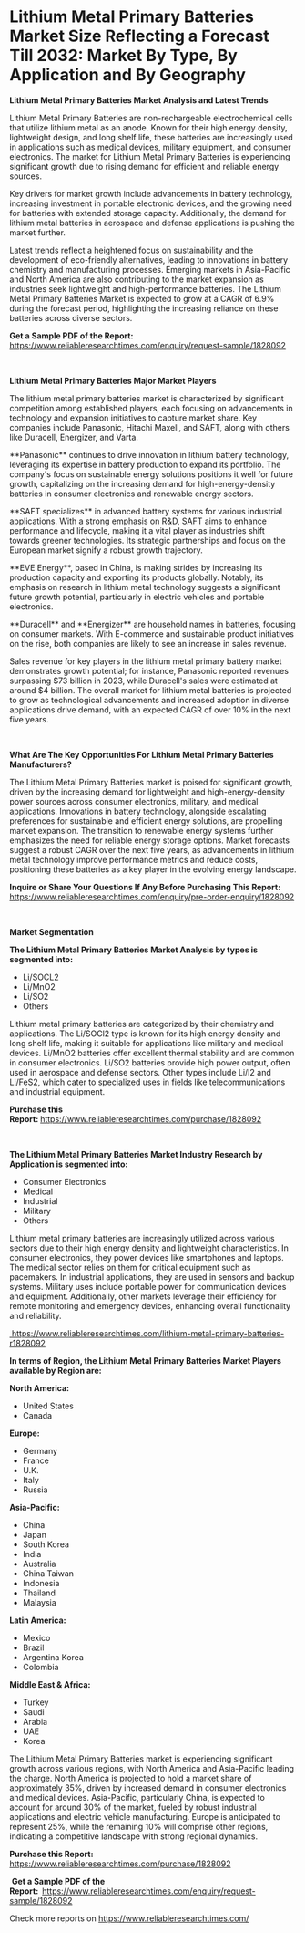 <p><h1>Lithium Metal Primary Batteries Market Size Reflecting a Forecast Till 2032: Market By Type, By Application and By Geography</h1></p><p><strong>Lithium Metal Primary Batteries Market Analysis and Latest Trends</strong></p>
<p><p>Lithium Metal Primary Batteries are non-rechargeable electrochemical cells that utilize lithium metal as an anode. Known for their high energy density, lightweight design, and long shelf life, these batteries are increasingly used in applications such as medical devices, military equipment, and consumer electronics. The market for Lithium Metal Primary Batteries is experiencing significant growth due to rising demand for efficient and reliable energy sources.</p><p>Key drivers for market growth include advancements in battery technology, increasing investment in portable electronic devices, and the growing need for batteries with extended storage capacity. Additionally, the demand for lithium metal batteries in aerospace and defense applications is pushing the market further. </p><p>Latest trends reflect a heightened focus on sustainability and the development of eco-friendly alternatives, leading to innovations in battery chemistry and manufacturing processes. Emerging markets in Asia-Pacific and North America are also contributing to the market expansion as industries seek lightweight and high-performance batteries. The Lithium Metal Primary Batteries Market is expected to grow at a CAGR of 6.9% during the forecast period, highlighting the increasing reliance on these batteries across diverse sectors.</p></p>
<p><strong>Get a Sample PDF of the Report:&nbsp;</strong> <a href="https://www.reliableresearchtimes.com/enquiry/request-sample/1828092?utm_campaign=3056&utm_medium=2&utm_source=Github&utm_content=ia&utm_term=05042025&utm_id=lithium-metal-primary-batteries">https://www.reliableresearchtimes.com/enquiry/request-sample/1828092</a></p>
<p>&nbsp;</p>
<p><strong>Lithium Metal Primary Batteries Major Market Players</strong></p>
<p><p>The lithium metal primary batteries market is characterized by significant competition among established players, each focusing on advancements in technology and expansion initiatives to capture market share. Key companies include Panasonic, Hitachi Maxell, and SAFT, along with others like Duracell, Energizer, and Varta.</p><p>**Panasonic** continues to drive innovation in lithium battery technology, leveraging its expertise in battery production to expand its portfolio. The company's focus on sustainable energy solutions positions it well for future growth, capitalizing on the increasing demand for high-energy-density batteries in consumer electronics and renewable energy sectors.</p><p>**SAFT specializes** in advanced battery systems for various industrial applications. With a strong emphasis on R&D, SAFT aims to enhance performance and lifecycle, making it a vital player as industries shift towards greener technologies. Its strategic partnerships and focus on the European market signify a robust growth trajectory.</p><p>**EVE Energy**, based in China, is making strides by increasing its production capacity and exporting its products globally. Notably, its emphasis on research in lithium metal technology suggests a significant future growth potential, particularly in electric vehicles and portable electronics.</p><p>**Duracell** and **Energizer** are household names in batteries, focusing on consumer markets. With E-commerce and sustainable product initiatives on the rise, both companies are likely to see an increase in sales revenue. </p><p>Sales revenue for key players in the lithium metal primary battery market demonstrates growth potential; for instance, Panasonic reported revenues surpassing $73 billion in 2023, while Duracell's sales were estimated at around $4 billion. The overall market for lithium metal batteries is projected to grow as technological advancements and increased adoption in diverse applications drive demand, with an expected CAGR of over 10% in the next five years.</p></p>
<p>&nbsp;</p>
<p><strong>What Are The Key Opportunities For Lithium Metal Primary Batteries Manufacturers?</strong></p>
<p><p>The Lithium Metal Primary Batteries market is poised for significant growth, driven by the increasing demand for lightweight and high-energy-density power sources across consumer electronics, military, and medical applications. Innovations in battery technology, alongside escalating preferences for sustainable and efficient energy solutions, are propelling market expansion. The transition to renewable energy systems further emphasizes the need for reliable energy storage options. Market forecasts suggest a robust CAGR over the next five years, as advancements in lithium metal technology improve performance metrics and reduce costs, positioning these batteries as a key player in the evolving energy landscape.</p></p>
<p><strong>Inquire or Share Your Questions If Any Before Purchasing This Report:</strong> <a href="https://www.reliableresearchtimes.com/enquiry/pre-order-enquiry/1828092?utm_campaign=3056&utm_medium=2&utm_source=Github&utm_content=ia&utm_term=05042025&utm_id=lithium-metal-primary-batteries">https://www.reliableresearchtimes.com/enquiry/pre-order-enquiry/1828092</a></p>
<p>&nbsp;</p>
<p><strong>Market Segmentation</strong></p>
<p><strong>The Lithium Metal Primary Batteries Market Analysis by types is segmented into:</strong></p>
<p><ul><li>Li/SOCL2</li><li>Li/MnO2</li><li>Li/SO2</li><li>Others</li></ul></p>
<p><p>Lithium metal primary batteries are categorized by their chemistry and applications. The Li/SOCl2 type is known for its high energy density and long shelf life, making it suitable for applications like military and medical devices. Li/MnO2 batteries offer excellent thermal stability and are common in consumer electronics. Li/SO2 batteries provide high power output, often used in aerospace and defense sectors. Other types include Li/I2 and Li/FeS2, which cater to specialized uses in fields like telecommunications and industrial equipment.</p></p>
<p><strong>Purchase this Report:&nbsp;</strong><a href="https://www.reliableresearchtimes.com/purchase/1828092?utm_campaign=3056&utm_medium=2&utm_source=Github&utm_content=ia&utm_term=05042025&utm_id=lithium-metal-primary-batteries">https://www.reliableresearchtimes.com/purchase/1828092</a></p>
<p>&nbsp;</p>
<p><strong>The Lithium Metal Primary Batteries Market Industry Research by Application is segmented into:</strong></p>
<p><ul><li>Consumer Electronics</li><li>Medical</li><li>Industrial</li><li>Military</li><li>Others</li></ul></p>
<p><p>Lithium metal primary batteries are increasingly utilized across various sectors due to their high energy density and lightweight characteristics. In consumer electronics, they power devices like smartphones and laptops. The medical sector relies on them for critical equipment such as pacemakers. In industrial applications, they are used in sensors and backup systems. Military uses include portable power for communication devices and equipment. Additionally, other markets leverage their efficiency for remote monitoring and emergency devices, enhancing overall functionality and reliability.</p></p>
<p><a href="https://www.reliableresearchtimes.com/lithium-metal-primary-batteries-r1828092?utm_campaign=3056&utm_medium=2&utm_source=Github&utm_content=ia&utm_term=05042025&utm_id=lithium-metal-primary-batteries">&nbsp;https://www.reliableresearchtimes.com/lithium-metal-primary-batteries-r1828092</a></p>
<p><strong>In terms of Region, the Lithium Metal Primary Batteries Market Players available by Region are:</strong></p>
<p>
    <p> <strong> North America: </strong>
        <ul>
            <li>United States</li>
            <li>Canada</li>
        </ul>
        </p> 
    <p> <strong> Europe: </strong>
        <ul>
            <li>Germany</li>
            <li>France</li>
            <li>U.K.</li>
            <li>Italy</li>
            <li>Russia</li>
        </ul>
        </p> 
    <p> <strong> Asia-Pacific: </strong>
        <ul>
            <li>China</li>
            <li>Japan</li>
            <li>South Korea</li>
            <li>India</li>
            <li>Australia</li>
            <li>China Taiwan</li>
            <li>Indonesia</li>
            <li>Thailand</li>
            <li>Malaysia</li>
        </ul>
        </p> 
    <p> <strong> Latin America: </strong>
        <ul>
            <li>Mexico</li>
            <li>Brazil</li>
            <li>Argentina Korea</li>
            <li>Colombia</li>
        </ul>
        </p> 
    <p> <strong> Middle East & Africa: </strong>
        <ul>
            <li>Turkey</li>
            <li>Saudi</li>
            <li>Arabia</li>
            <li>UAE</li>
            <li>Korea</li>
        </ul>
    </p>
    </p>
<p><p>The Lithium Metal Primary Batteries market is experiencing significant growth across various regions, with North America and Asia-Pacific leading the charge. North America is projected to hold a market share of approximately 35%, driven by increased demand in consumer electronics and medical devices. Asia-Pacific, particularly China, is expected to account for around 30% of the market, fueled by robust industrial applications and electric vehicle manufacturing. Europe is anticipated to represent 25%, while the remaining 10% will comprise other regions, indicating a competitive landscape with strong regional dynamics.</p></p>
<p><strong>Purchase this Report: </strong><a href="https://www.reliableresearchtimes.com/purchase/1828092?utm_campaign=3056&utm_medium=2&utm_source=Github&utm_content=ia&utm_term=05042025&utm_id=lithium-metal-primary-batteries">https://www.reliableresearchtimes.com/purchase/1828092</a></p>
<p>&nbsp;<strong>Get a Sample PDF of the Report:&nbsp;&nbsp;</strong><a href="https://www.reliableresearchtimes.com/enquiry/request-sample/1828092?utm_campaign=3056&utm_medium=2&utm_source=Github&utm_content=ia&utm_term=05042025&utm_id=lithium-metal-primary-batteries">https://www.reliableresearchtimes.com/enquiry/request-sample/1828092</a></p>
<p><strong></strong></p>
<p>Check more reports on <a href="https://www.reliableresearchtimes.com/?utm_campaign=3056&utm_medium=2&utm_source=Github&utm_content=ia&utm_term=05042025&utm_id=lithium-metal-primary-batteries">https://www.reliableresearchtimes.com/</a></p>